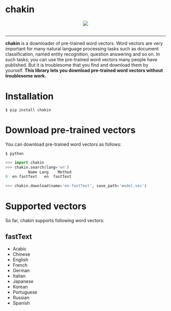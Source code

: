 # chakin
<div align="center">
  <img src="https://github.com/chakki-works/chakin/blob/master/docs/top.jpg?raw=true"><br><br>
</div>

-----------------

**chakin** is a downloader of pre-trained word vectors.
Word vectors are very important for many natural language processing tasks such as document classification, 
named entity recognition, question answering and so on. 
In such tasks, you can use the pre-trained word vectors  many people have published.
But it is troublesome that you find and download them by yourself. 
**This library lets you download pre-trained word vectors without troublesome work.**


# Installation

```shell
$ pip install chakin
```

# Download pre-trained vectors
You can download pre-trained word vectors as follows:

```shell
$ python
```

```python
>>> import chakin
>>> chakin.search(lang='en')
          Name Lang    Method
0  en-fastText   en  fastText

>>> chakin.download(name='en-fastText', save_path='model.vec')
```

# Supported vectors
So far, chakin supports following word vectors:

## fastText
* Arabic
* Chinese
* English
* French
* German
* Italian
* Japanese
* Korean
* Portuguese
* Russian
* Spanish